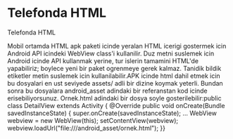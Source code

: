# Telefonda HTML


Telefonda HTML



Mobil ortamda HTML apk paketi icinde yeralan HTML icerigi gostermek icin Android API icindeki WebView class'i kullanilir. Duz metni suslemek icin Android icinde API kullanmak yerine, tur islerin tamamini HTML'de yapabiliriz; boylece yeni bir paket ogrenmeye gerek kalmaz. Tanidik bildik etiketler metin suslemek icin kullanilabilir.APK icinde html dahil etmek icin bu dosyalari en ust seviyede assets/ adli bir dizine koymak yeterli. Bundan sonra bu dosyalara android_asset adindaki bir referanstan kod icinde erisebiliyorsunuz. Ornek.html adindaki bir dosya soyle gosterilebilir:public class DetailView extends Activity { @Override public void onCreate(Bundle savedInstanceState) {   super.onCreate(savedInstanceState);     ...     WebView webview = new WebView(this);     setContentView(webview);     webview.loadUrl("file:///android_asset/ornek.html"); }}




